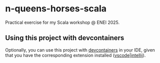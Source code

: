 # n-queens-horses-scala
Practical exercise for my Scala workshop @ ENEI 2025.

## Using this project with devcontainers
Optionally, you can use this project with [devcontainers](https://code.visualstudio.com/docs/devcontainers/containers#_devcontainerjson-reference) in your IDE, given that you have the corresponding extension installed ([vscode](https://marketplace.visualstudio.com/items?itemName=ms-vscode-remote.remote-containers)|[intellij](https://plugins.jetbrains.com/plugin/21962-dev-containers)).